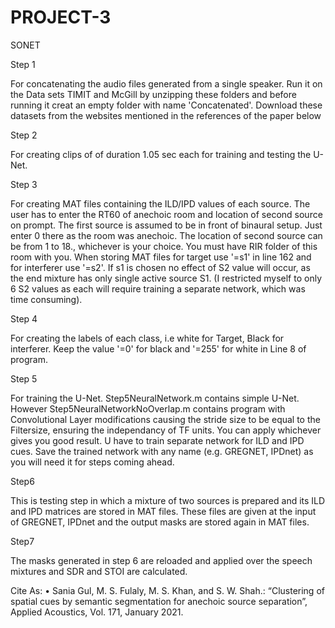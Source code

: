 # PROJECT-3
SONET

Step 1

For concatenating the audio files generated from a single speaker. Run it on the Data sets TIMIT and McGill by unzipping these folders and before running it creat an empty folder with name 'Concatenated'. Download these datasets from the websites mentioned in the references of the paper below

Step 2

For creating clips of of duration 1.05 sec each for training and testing the U-Net.

Step 3

For creating MAT files containing the ILD/IPD values of each source. The user has to enter the RT60 of anechoic room and location of second source on prompt. The first source is assumed to be in front of binaural setup. Just enter 0 there as the room was anechoic. The location of second source can be from 1 to 18., whichever is your choice. You must have RIR folder of this room with you. When storing MAT files for target use '=s1' in line 162 and for interferer use '=s2'. If s1 is chosen no effect of S2 value will occur, as the end mixture has only single active source S1. (I restricted myself to only 6 S2 values as each will require training a separate network, which was time consuming).

Step 4

For creating the labels of each class, i.e white for Target, Black for interferer. Keep the value '=0' for black and '=255' for white in Line 8 of program.

Step 5

For training the U-Net. Step5NeuralNetwork.m contains simple U-Net. However Step5NeuralNetworkNoOverlap.m contains program with Convolutional Layer modifications causing the stride size to be equal to the Filtersize, ensuring the independancy of TF units. You can apply whichever gives you good result. U have to train separate network for ILD and IPD cues. Save the trained network with any name (e.g. GREGNET, IPDnet) as you will need it for steps coming ahead.

Step6

This is testing step in which a mixture of two sources is prepared and its ILD and IPD matrices are stored in MAT files. These files are given at the input of GREGNET, IPDnet and the output masks are stored again in MAT files.

Step7

The masks generated in step 6 are reloaded and applied over the speech mixtures and SDR and STOI are calculated.



Cite As: •	Sania Gul, M. S. Fulaly, M. S. Khan, and S. W. Shah.: “Clustering of spatial cues by semantic segmentation for anechoic source separation”, Applied Acoustics, Vol. 171, January 2021.


